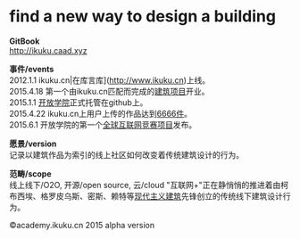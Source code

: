 find a new way to design a building 
========

**GitBook**  
http://ikuku.caad.xyz
 
**事件/events**  
2012.1.1 ikuku.cn|在库言库](http://www.ikuku.cn)上线。    
2015.4.18 第一个由ikuku.cn匹配而完成的[建筑项目](http://www.ikuku.cn/user/16943)开业。   
2015.1.1 [开放学院](http://academy.ikuku.cn)正式托管在github上。  
2015.4.22 ikuku.cn上用户上传的作品达到[6666件](http://www.ikuku.cn/project)。     
2015.6.1 开放学院的第一个[全球互联网竞赛项目](http://www.ikuku.cn/competition)发布。

**愿景/version**   
记录以建筑作品为索引的线上社区如何改变着传统建筑设计的行为。

**范畴/scope**    
线上线下/O2O, 开源/open source, 云/cloud "互联网+"正在静悄悄的推进着由柯布西埃、格罗皮乌斯、密斯、赖特等[现代主义建筑](https://en.wikipedia.org/wiki/Modern_architecture)先锋创立的传统线下建筑设计行为。




&copy;academy.ikuku.cn 2015 alpha version 
 
